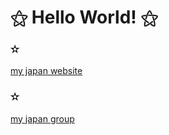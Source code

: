 <h1>⚝ Hello World! ⚝</h1>

<h3>✫</h3><a href="https://www.myjapan.me/">my japan website</a>

<h3>✫</h3><a href="https://www.facebook.com/groups/1853365748048378/">my japan group</a>
